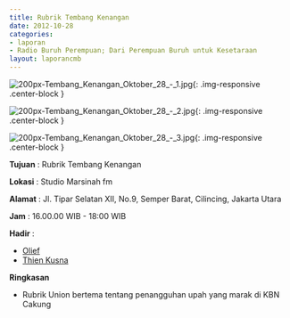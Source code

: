 ```yaml
---
title: Rubrik Tembang Kenangan 
date: 2012-10-28
categories:
- laporan
- Radio Buruh Perempuan; Dari Perempuan Buruh untuk Kesetaraan
layout: laporancmb
---
```



![200px-Tembang_Kenangan_Oktober_28_-_1.jpg](/uploads/200px-Tembang_Kenangan_Oktober_28_-_1.jpg){: .img-responsive .center-block }

![200px-Tembang_Kenangan_Oktober_28_-_2.jpg](/uploads/200px-Tembang_Kenangan_Oktober_28_-_2.jpg){: .img-responsive .center-block }

![200px-Tembang_Kenangan_Oktober_28_-_3.jpg](/uploads/200px-Tembang_Kenangan_Oktober_28_-_3.jpg){: .img-responsive .center-block }


**Tujuan** : Rubrik Tembang Kenangan 

**Lokasi** : Studio Marsinah fm 

**Alamat** : Jl. Tipar Selatan XII, No.9, Semper Barat, Cilincing, Jakarta Utara 

**Jam** : 16.00.00 WIB - 18:00 WIB 

**Hadir** :
* [Olief](http://wiki.ciptamedia.org/wiki/Olief)
* [Thien Kusna](http://wiki.ciptamedia.org/wiki/Thien_Kusna)

**Ringkasan**  
* Rubrik Union bertema tentang penangguhan upah yang marak di KBN Cakung
